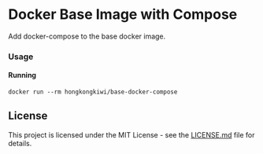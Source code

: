 # Docker Base Image with Compose

Add docker-compose to the base docker image.

### Usage

#### Running

```shell
docker run --rm hongkongkiwi/base-docker-compose
```

## License

This project is licensed under the MIT License - see the [LICENSE.md](LICENSE.md) file for details.
